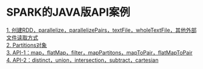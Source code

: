 # SPARK的JAVA版API案例
[1. 创建RDD，parallelize，parallelizePairs，textFile，wholeTextFile，其他外部文件读取方式](https://github.com/lk6678979/owp-spark/blob/master/java-rdd/Create.md)   
[2. Partitions对象](https://github.com/lk6678979/owp-spark/blob/master/java-rdd/Partitions.md)   
[3. API-1：map，flatMap，filter，mapPartitons，mapToPair，flatMapToPair](https://github.com/lk6678979/owp-spark/blob/master/java-rdd/API-1.md)  
[4. API-2：distinct，union，intersection，subtract，cartesian](https://github.com/lk6678979/owp-spark/blob/master/java-rdd/API-1.md)   
